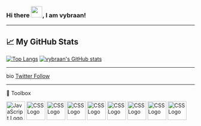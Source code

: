 ### Hi there <img src="https://raw.githubusercontent.com/MartinHeinz/MartinHeinz/master/wave.gif" width="30px">, I am vybraan!
---

## &#x1f4c8; My GitHub Stats

[![Top Langs](https://github-readme-stats.vercel.app/api/top-langs/?username=vybraan&hide=html,css&theme=radical)](https://github.com/anuraghazra/github-readme-stats)  [![vybraan's GitHub stats](https://github-readme-stats.vercel.app/api?username=vybraan&theme=radical)](https://github.com/anuraghazra/github-readme-stats)


---
bio
[Twitter Follow](https://img.shields.io/twitter/follow/vybraan?style=social)

---
🧰 Toolbox

<img src="https://cdn.worldvectorlogo.com/logos/linux-tux.svg" alt="JavaScript Logo" width="50" height="50"/>			<img src="https://cdn.worldvectorlogo.com/logos/microsoft-windows-22.svg" alt="CSS Logo" width="50" height="50"/>		<img src="https://cdn.worldvectorlogo.com/logos/git-icon.svg" alt="CSS Logo" width="50" height="50"/>		<img src="https://cdn.worldvectorlogo.com/logos/bash-1.svg" alt="CSS Logo" width="50" height="50"/>		<img src="https://cdn.worldvectorlogo.com/logos/android-logomark.svg" alt="CSS Logo" width="50" height="50"/>		<img src="https://cdn.worldvectorlogo.com/logos/java.svg" alt="CSS Logo" width="50" height="50"/>		<img src="https://cdn.worldvectorlogo.com/logos/intellij-idea-1.svg" alt="CSS Logo" width="50" height="50"/>		<img src="https://cdn.worldvectorlogo.com/logos/python-4.svg" alt="CSS Logo" width="50" height="50"/>		<img src="https://cdn.worldvectorlogo.com/logos/c.svg" alt="CSS Logo" width="50" height="50"/>	    <!--    	<img src="https://cdn.worldvectorlogo.com/logos/html5-2.svg" alt="CSS Logo" width="50" height="50"/>		<img src="https://cdn.worldvectorlogo.com/logos/logo-javascript.svg" alt="CSS Logo" width="50" height="50"/>		<img src="https://cdn.worldvectorlogo.com/logos/github-icon-1.svg" alt="CSS Logo" width="50" height="50"/>		<img src="https://cdn.worldvectorlogo.com/logos/gitlab.svg" alt="CSS Logo" width="50" height="50"/> -->

































<!--
**vybraan/vybraan** is a ✨ _special_ ✨ repository because its `README.md` (this file) appears on your GitHub profile.

Here are some ideas to get you started:

- 🔭 I’m currently working on ...
- 🌱 I’m currently learning ...
- 👯 I’m looking to collaborate on ...
- 🤔 I’m looking for help with ...
- 💬 Ask me about ...
- 📫 How to reach me: ...
- 😄 Pronouns: ...
- ⚡ Fun fact: ...
-!->

<h3 title="hehehe"> Hey 👋, I'm vybraan!</h3>

<!--a href="https://www.linkedin.com/in/zamranxd/">
  <img align="left" alt="Zamran's LinkdeIn" width="24px" src="https://cdn.jsdelivr.net/npm/simple-icons@v3/icons/linkedin.svg" />
</a>
<a href="https://www.instagram.com/zamranxd/">
  <img align="left" alt="Zamran's Instagram" width="24px" src="https://cdn.jsdelivr.net/npm/simple-icons@v3/icons/instagram.svg" />
</a>
<a href="https://www.facebook.com/ZamranxD">
  <img align="left" alt="Zamran's Facebook" width="24px" src="https://cdn.jsdelivr.net/npm/simple-icons@v3/icons/facebook.svg" />
</a>
<img src="https://komarev.com/ghpvc/?username=ZamranxD&color=blueviolet" align="left"-!->



<br />
<br />

A **Software and Network Engineering Student** 🚀 on my own.

  <img align="right" alt="GIF" src="https://i.pinimg.com/originals/e4/26/70/e426702edf874b181aced1e2fa5c6cde.gif" />

**About Me!**

- 👨🏽‍💻 I’m currently working as a IT for myself.
- 🌱 I’m currently learning Java. 
- 🤔 My interests are ....
- 💼 I’m pursuing a Bachelor's degree in ...
- 💬 If any questions ask me, I'll answer!
<!-- - 📫 Email me at [agmail.com](mailto:a@gmail.com). -!->


**Languages and Tools:**  


<code><img height="20" src="https://raw.githubusercontent.com/github/explore/80688e429a7d4ef2fca1e82350fe8e3517d3494d/topics/python/python.png"></code>
<!--code><img height="20" src="https://raw.githubusercontent.com/github/explore/80688e429a7d4ef2fca1e82350fe8e3517d3494d/topics/javascript/javascript.png"></code>

<code><img height="20" src="https://raw.githubusercontent.com/github/explore/80688e429a7d4ef2fca1e82350fe8e3517d3494d/topics/react/react.png"></code>
<code><img height="20" src="https://raw.githubusercontent.com/github/explore/80688e429a7d4ef2fca1e82350fe8e3517d3494d/topics/cpp/cpp.png"></code-!->

<code><img height="20" src="https://raw.githubusercontent.com/github/explore/80688e429a7d4ef2fca1e82350fe8e3517d3494d/topics/git/git.png"></code>
<code><img height="20" src="https://raw.githubusercontent.com/github/explore/80688e429a7d4ef2fca1e82350fe8e3517d3494d/topics/terminal/terminal.png"></code>

<!--img src="https://github-readme-stats.vercel.app/api?username=ZamranxD&show_icons=true&hide_border=true&count_private=true&theme=shades-of-purple&icon_color=fad000" alt="Zamran's GitHub Stats"-!->

⭐️ From [vybraan](https://github.com/vybraan)


----
Credit: [vybraan](https://github.com/vybraan)

Last Edited on:06/08/2021




-->
